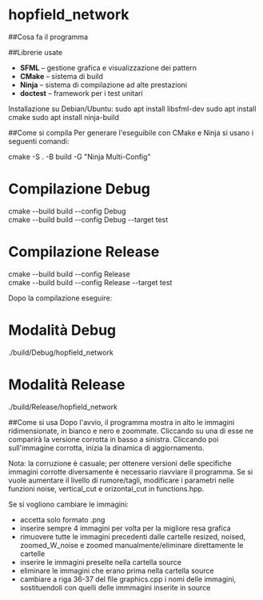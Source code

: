 # hopfield_network

##Cosa fa il programma

##Librerie usate
- **SFML** – gestione grafica e visualizzazione dei pattern  
- **CMake** – sistema di build  
- **Ninja** – sistema di compilazione ad alte prestazioni  
- **doctest** – framework per i test unitari  

Installazione su Debian/Ubuntu:
sudo apt install libsfml-dev
sudo apt install cmake
sudo apt install ninja-build

##Come si compila
Per generare l'eseguibile con CMake e Ninja si usano i seguenti comandi:

cmake -S . -B build -G "Ninja Multi-Config"
# Compilazione Debug
cmake --build build --config Debug       
cmake --build build --config Debug --target test
# Compilazione Release
cmake --build build --config Release     
cmake --build build --config Release --target test

Dopo la compilazione eseguire:
# Modalità Debug
./build/Debug/hopfield_network
# Modalità Release     
./build/Release/hopfield_network    

##Come si usa
Dopo l'avvio, il programma mostra in alto le immagini ridimensionate, in bianco e nero e zoommate.
Cliccando su una di esse ne comparirà la versione corrotta in basso a sinistra.
Cliccando poi sull'immagine corrotta, inizia la dinamica di aggiornamento.

Nota: la corruzione è casuale; per ottenere versioni delle specifiche immagini corrotte diversamente è necessario riavviare il programma.
Se si vuole aumentare il livello di rumore/tagli, modificare i parametri nelle funzioni noise, vertical_cut e orizontal_cut in functions.hpp.

Se si vogliono cambiare le immagini:
- accetta solo formato .png
- inserire sempre 4 immagini per volta per la migliore resa grafica
- rimuovere tutte le immagini precedenti dalle cartelle resized, noised, zoomed_W_noise e zoomed manualmente/eliminare direttamente le cartelle
- inserire le immagini preselte nella cartella source
- eliminare le immagini che erano prima nella cartella source
- cambiare a riga 36-37 del file graphics.cpp i nomi delle immagini, sostituendoli con quelli delle immmagini inserite in source
